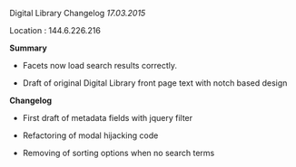 Digital Library Changelog
*17.03.2015*


Location : 144.6.226.216


**Summary**

* Facets now load search results correctly.

* Draft of original Digital Library front page text with notch based design




**Changelog**


* First draft of metadata fields with jquery filter

* Refactoring of modal hijacking code

* Removing of sorting options when no search terms
